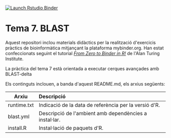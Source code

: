   <!-- badges: start -->
  [![Launch Rstudio Binder](http://mybinder.org/badge_logo.svg)](https://mybinder.org/v2/gh/IgnasiLucas/T7_BLAST/soca?urlpath=lab)
  <!-- badges: end -->

# Tema 7. BLAST

Aquest repositori inclou materials didàctics per la realització d'exercicis pràctics
de bioinformàtica mitjançant la plataforma mybinder.org. Han estat confeccionats
seguint el tutorial [*From Zero to Binder in R!*](https://github.com/alan-turing-institute/the-turing-way/blob/master/workshops/boost-research-reproducibility-binder/workshop-presentations/zero-to-binder-r.md)
de l'Alan Turing Institute.

La pràctica del tema 7 està orientada a executar cerques avançades amb BLAST-delta

Els continguts inclouen, a banda d'aquest README.md, els arxius següents:

| Arxiu                      | Descripció                                                    | 
| -------------------------- |:------------------------------------------------------------- |
| runtime.txt                | Indicació de la data de referència per la versió d'R.         |
| blast.yml                  | Descripció de l'ambient amb dependències a instal·lar.        |
| install.R                  | Instal·lació de paquets d'R.                                  |

